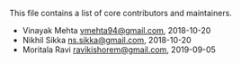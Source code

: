 This file contains a list of core contributors and maintainers.

- Vinayak Mehta <vmehta94@gmail.com>, 2018-10-20
- Nikhil Sikka <ns.sikka@gmail.com>, 2018-10-20
- Moritala Ravi <ravikishorem@gmail.com>, 2019-09-05
